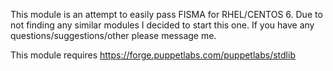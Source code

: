This module is an attempt to easily pass FISMA for RHEL/CENTOS 6. Due to not finding any similar modules I decided to start this one. If you have any questions/suggestions/other please message me.

This module requires https://forge.puppetlabs.com/puppetlabs/stdlib
